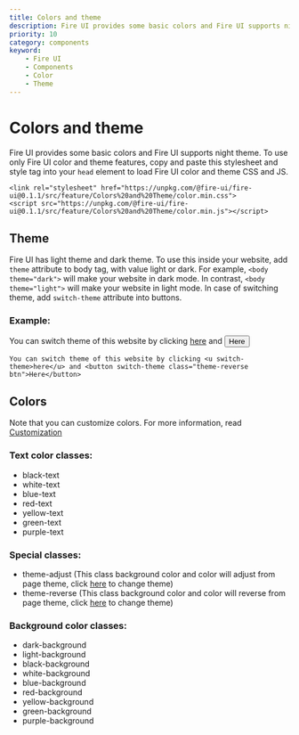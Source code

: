 ```yaml
---
title: Colors and theme
description: Fire UI provides some basic colors and Fire UI supports night theme. 
priority: 10
category: components
keyword: 
    - Fire UI
    - Components
    - Color
    - Theme
---
```


# Colors and theme
Fire UI provides some basic colors and Fire UI supports night theme. To use only Fire UI color and theme features, copy and paste this stylesheet and style tag into your `head` element to load Fire UI color and theme CSS and JS.

```
<link rel="stylesheet" href="https://unpkg.com/@fire-ui/fire-ui@0.1.1/src/feature/Colors%20and%20Theme/color.min.css">
<script src="https://unpkg.com/@fire-ui/fire-ui@0.1.1/src/feature/Colors%20and%20Theme/color.min.js"></script>
```

<div class="division">

## Theme
Fire UI has light theme and dark theme. To use this inside your website, add `theme` attribute to body tag, with value light or dark. For example, `<body theme="dark">` will make your website in dark mode. In contrast, `<body theme="light">` will make your website in light mode. In case of switching theme, add `switch-theme` attribute into buttons.

### Example:
You can switch theme of this website by clicking <u switch-theme>here</u> and <button switch-theme class="theme-reverse btn">Here</button>

```
You can switch theme of this website by clicking <u switch-theme>here</u> and <button switch-theme class="theme-reverse btn">Here</button>
```

</div>
<div class="division">

## Colors
Note that you can customize colors. For more information, read <a href = "./customize" class="link">Customization</a>

### Text color classes:
<ul>
    <li class="black-text">black-text</li>
    <li class="white-text">white-text</li>
    <li class="blue-text">blue-text</li>
    <li class="red-text">red-text</li>
    <li class="yellow-text">yellow-text</li>
    <li class="green-text">green-text</li>
    <li class="purple-text">purple-text</li>
</ul>

### Special classes:
<ul>
    <li class="theme-adjust">theme-adjust (This class background color and color will adjust from page theme, click <u switch-theme>here</u> to change theme)</li>
    <li class="theme-reverse">theme-reverse (This class background color and color will reverse from page theme, click <u switch-theme>here</u> to change theme)</li>
</ul>

### Background color classes:
<ul>
    <li><div class="box dark-background white-text">dark-background</div></li>
    <li><div class="box light-background black-text">light-background</div></li>
    <li><div class="box black-background white-text">black-background</div></li>
    <li><div class="box white-background black-text">white-background</div></li>
    <li><div class="box blue-background">blue-background</div></li>
    <li><div class="box red-background">red-background</div></li>
    <li><div class="box yellow-background">yellow-background</div></li>
    <li><div class="box green-background">green-background</div></li>
    <li><div class="box purple-background">purple-background</div></li>
</ul>
</div>